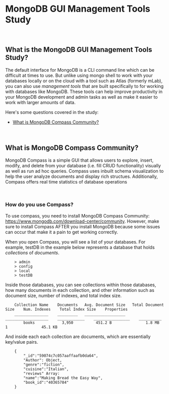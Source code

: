 # MongoDB GUI Management Tools Study

<br>

## What is the MongoDB GUI Management Tools Study?
The default interface for MongoDB is a CLI command line which can be difficult at times to use. But unlike using mongo shell to work with your databases locally or on the cloud with a tool such as Atlas (formerly mLab), you can also use *management tools* that are built specifically to for working with databases like MongoDB.  These tools can help improve productivity in your MongoDB development and admin tasks as well as make it easier to work with larger amounts of data.

Here's some questions covered in the study:

* [What is MongoDB Compass Community?](#What-is-MongoDB-Compass-Community)

<br>

## What is MongoDB Compass Community?
MongoDB Compass is a simple GUI that allows users to explore, insert, modify, and delete from your database (i.e. fill CRUD functionality) visually as well as run ad hoc queries. Compass uses inbuilt schema visualization to help the user analyze documents and display rich structues.  Additionally, Compass offers real time statistics of database operations

<br>

### How do you use Compass?
To use compass, you need to install MongoDB Compass Community: https://www.mongodb.com/download-center/community.  However, make sure to install Compass AFTER you install MongoDB because some issues can occur that make it a pain to get working correctly.

When you open Compass, you will see a list of your databases.  For example, testDB in the example below represents a database that holds *collections* of *documents*.
```
    > admin
    > config
    > local
    > testDB
```

Inside those databases, you can see collections within those databases, how many documents in each collection, and 
other information such as document size, number of indexes, and total index size. 
```
    Collection Name    Documents   Avg. Document Size   Total Document Size    Num. Indexes    Total Index Size    Properties
    _______________    _________   __________________   ___________________    ____________    ________________    __________
        books            3,950          451.2 B               1.8 MB                1               45.1 KB             
```

And inside each each collection are documents, which are essentially key/value pairs.
```
    {
        "_id":"59074c7c057aaffaafb0da64",
        "Author": Object,                      
        "genre":"fiction",
        "cuisine":"Italian",
        "reviews" Array:
        "name":"Making Bread the Easy Way",
        "book_id":"40365784"
    }
```